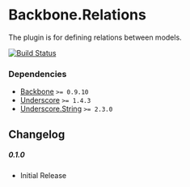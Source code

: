 ﻿[lnk]: https://travis-ci.org/DreamTheater/Backbone.Relations
[img]: https://secure.travis-ci.org/DreamTheater/Backbone.Relations.png

# Backbone.Relations
The plugin is for defining relations between models.

[![Build Status][img]][lnk]

### Dependencies
  - [Backbone](https://github.com/documentcloud/backbone) `>= 0.9.10`
  - [Underscore](https://github.com/documentcloud/underscore) `>= 1.4.3`
  - [Underscore.String](https://github.com/epeli/underscore.string) `>= 2.3.0`

## Changelog
##### 0.1.0
  - Initial Release
